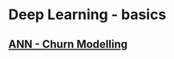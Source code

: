 # Deep Learning - basics

## [ANN - Churn Modelling](https://github.com/alwayssaltyourpasta/DL-basics/tree/main/ANN)

